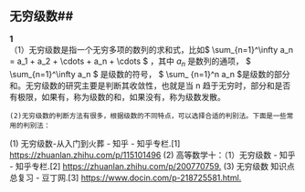 ## 无穷级数##
**1**  
  （1）无穷级数是指一个无穷多项的数列的求和式，比如$ \sum_{n=1}^\infty a_n = a_1 + a_2 + \cdots + a_n + \cdots $ ，其中 $a_n$ 是数列的通项， $ \sum_{n=1}^\infty a_n $ 是级数的符号， $ \sum_ {n=1}^n a_n $是级数的部分和。无穷级数的研究主要是判断其收敛性，也就是当 n 趋于无穷时，部分和是否有极限，如果有，称为级数的和，如果没有，称为级数发散。

    (2)无穷级数的判断方法有很多，根据级数的不同特点，可以选择合适的判别法。下面是一些常用的判别法：

(1) 无穷级数-从入门到火葬 - 知乎 - 知乎专栏.[1] <https://zhuanlan.zhihu.com/p/115101496>
(2) 高等数学十：（1）无穷级数 - 知乎 - 知乎专栏.[2] <https://zhuanlan.zhihu.com/p/200770759.>
(3) 无穷级数 知识点总复习 - 豆丁网.[3] <https://www.docin.com/p-218725581.html.>
